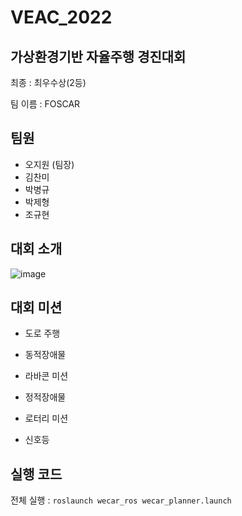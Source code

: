 # VEAC_2022

## 가상환경기반 자율주행 경진대회

최종 : 최우수상(2등)

팀 이름 : FOSCAR

## 팀원
- 오지원 (팀장)
- 김찬미
- 박병규
- 박제형
- 조규현

## 대회 소개

![image](https://user-images.githubusercontent.com/39543006/221896235-e112e814-9926-4ac1-ac84-adcc859ba629.png)

## 대회 미션

- 도로 주행

- 동적장애물

- 라바콘 미션

- 정적장애물

- 로터리 미션

- 신호등

## 실행 코드

전체 실행 : `roslaunch wecar_ros wecar_planner.launch`
